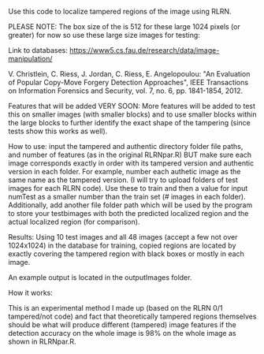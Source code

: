 Use this code to localize tampered regions of the image using RLRN.

PLEASE NOTE:
The box size of the is 512 for these large 1024 pixels (or greater) for now so use these large size images for testing:

Link to databases: https://www5.cs.fau.de/research/data/image-manipulation/

V. Christlein, C. Riess, J. Jordan, C. Riess, E. Angelopoulou: "An Evaluation of Popular Copy-Move Forgery Detection Approaches", 
IEEE Transactions on Information Forensics and Security, vol. 7, no. 6, pp. 1841-1854, 2012.

Features that will be added VERY SOON:
More features will be added to test this on smaller images (with smaller blocks) and to use smaller blocks within
the large blocks to further identify the exact shape of the tampering (since tests show this works as well).

How to use: input the tampered and authentic directory folder file paths, and number of features (as in the original RLRNpar.R) BUT make sure each image corresponds exactly in order with its tampered version and authentic version in each folder. For example, number each authetic image as the same name as the tampered version. (I will try to upload folders of test images for each RLRN code). Use these to train and then a value for input numTest as a smaller number than the train set (# images in each folder). Additionally, add another file folder path which will be used by the program to store your testbimages with both the predicted localized region and the actual localized region (for comparison).

Results:
Using 10 test images and all 48 images (accept a few not over 1024x1024) in the database for training, copied regions are located by exactly covering the tampered region with black boxes or mostly in each image.

An example output is located in the outputImages folder.

How it works:

This is an experimental method I made up (based on the RLRN 0/1 tampered/not code) and fact that theoretically tampered
regions themselves should be what will produce different (tampered) image features if the detection accuracy on the whole image is 98% on the whole image as shown in RLRNpar.R.


